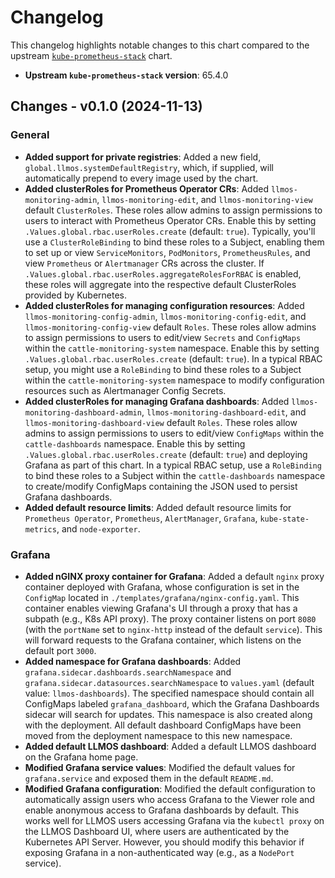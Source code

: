 # Changelog

This changelog highlights notable changes to this chart compared to the upstream [`kube-prometheus-stack`](https://github.com/prometheus-community/helm-charts/tree/main/charts/kube-prometheus-stack) chart.

- **Upstream `kube-prometheus-stack` version**: 65.4.0

## Changes - v0.1.0 (2024-11-13)

### General
- **Added support for private registries**: Added a new field, `global.llmos.systemDefaultRegistry`, which, if supplied, will automatically prepend to every image used by the chart.
- **Added clusterRoles for Prometheus Operator CRs**: Added `llmos-monitoring-admin`, `llmos-monitoring-edit`, and `llmos-monitoring-view` default `ClusterRoles`. These roles allow admins to assign permissions to users to interact with Prometheus Operator CRs. Enable this by setting `.Values.global.rbac.userRoles.create` (default: `true`). Typically, you'll use a `ClusterRoleBinding` to bind these roles to a Subject, enabling them to set up or view `ServiceMonitors`, `PodMonitors`, `PrometheusRules`, and view `Prometheus` or `Alertmanager` CRs across the cluster. If `.Values.global.rbac.userRoles.aggregateRolesForRBAC` is enabled, these roles will aggregate into the respective default ClusterRoles provided by Kubernetes.
- **Added clusterRoles for managing configuration resources**: Added `llmos-monitoring-config-admin`, `llmos-monitoring-config-edit`, and `llmos-monitoring-config-view` default `Roles`. These roles allow admins to assign permissions to users to edit/view `Secrets` and `ConfigMaps` within the `cattle-monitoring-system` namespace. Enable this by setting `.Values.global.rbac.userRoles.create` (default: `true`). In a typical RBAC setup, you might use a `RoleBinding` to bind these roles to a Subject within the `cattle-monitoring-system` namespace to modify configuration resources such as Alertmanager Config Secrets.
- **Added clusterRoles for managing Grafana dashboards**: Added `llmos-monitoring-dashboard-admin`, `llmos-monitoring-dashboard-edit`, and `llmos-monitoring-dashboard-view` default `Roles`. These roles allow admins to assign permissions to users to edit/view `ConfigMaps` within the `cattle-dashboards` namespace. Enable this by setting `.Values.global.rbac.userRoles.create` (default: `true`) and deploying Grafana as part of this chart. In a typical RBAC setup, use a `RoleBinding` to bind these roles to a Subject within the `cattle-dashboards` namespace to create/modify ConfigMaps containing the JSON used to persist Grafana dashboards.
- **Added default resource limits**: Added default resource limits for `Prometheus Operator`, `Prometheus`, `AlertManager`, `Grafana`, `kube-state-metrics`, and `node-exporter`.

### Grafana
- **Added nGINX proxy container for Grafana**: Added a default `nginx` proxy container deployed with Grafana, whose configuration is set in the `ConfigMap` located in `./templates/grafana/nginx-config.yaml`. This container enables viewing Grafana's UI through a proxy that has a subpath (e.g., K8s API proxy). The proxy container listens on port `8080` (with the `portName` set to `nginx-http` instead of the default `service`). This will forward requests to the Grafana container, which listens on the default port `3000`.
- **Added namespace for Grafana dashboards**: Added `grafana.sidecar.dashboards.searchNamespace` and `grafana.sidecar.datasources.searchNamespace` to `values.yaml` (default value: `llmos-dashboards`). The specified namespace should contain all ConfigMaps labeled `grafana_dashboard`, which the Grafana Dashboards sidecar will search for updates. This namespace is also created along with the deployment. All default dashboard ConfigMaps have been moved from the deployment namespace to this new namespace.
- **Added default LLMOS dashboard**: Added a default LLMOS dashboard on the Grafana home page.
- **Modified Grafana service values**: Modified the default values for `grafana.service` and exposed them in the default `README.md`.
- **Modified Grafana configuration**: Modified the default configuration to automatically assign users who access Grafana to the Viewer role and enable anonymous access to Grafana dashboards by default. This works well for LLMOS users accessing Grafana via the `kubectl proxy` on the LLMOS Dashboard UI, where users are authenticated by the Kubernetes API Server. However, you should modify this behavior if exposing Grafana in a non-authenticated way (e.g., as a `NodePort` service).